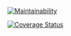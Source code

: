 [![Maintainability](https://api.codeclimate.com/v1/badges/59b10c3ea8e2b4fe021d/maintainability)](https://codeclimate.com/github/blazecolour/project-lvl2-s285/maintainability)

[![Coverage Status](https://coveralls.io/repos/github/blazecolour/project-lvl2-s285/badge.svg?branch=master)](https://coveralls.io/github/blazecolour/project-lvl2-s285?branch=master)